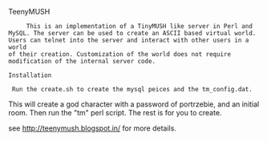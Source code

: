 TeenyMUSH
~~~~~~~~~
     This is an implementation of a TinyMUSH like server in Perl and
MySQL. The server can be used to create an ASCII based virtual world.
Users can telnet into the server and interact with other users in a world
of their creation. Customization of the world does not require
modification of the internal server code. 

Installation
~~~~~~~~~~~~
     Run the create.sh to create the mysql peices and the tm_config.dat.
This will create a god character with a password of portrzebie, and an
initial room. Then run the "tm" perl script. The rest is for you to
create.

see http://teenymush.blogspot.in/ for more details.
